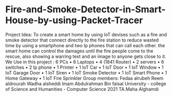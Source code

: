 # Fire-and-Smoke-Detector-in-Smart-House-by-using-Packet-Tracer
Project Idea: To create a smart home by using IoT devises such as a fire and smoke detector that connect directly to the fire station to reduce wasted time by using a smartphone and two Ip phones that can call each other. the smart home can control the damages until the fire people come to the rescue, also showing a warring text and an image to anyone gets close to it. We Use in this project :   6 PCs • 6 Laptops • 4 (1841 Router) • 2 servers • 6 switches • 2 Ip phone • 1 Printer • 1 IoT Car • 1 IoT Door • 1 IoT Window • 1 IoT Garage Door • 1 IoT Siren • 1 IoT Smoke Detector • 1 IoT Smart Phone • 1 Home Gateway • 1 IoT Fire Sprinkler  Group members: Fedaa alrubeh  Reem aldrourah  Wadha alsheddi   Imam Abdulrahman Bin faisal University - college of Science and Humanities - Computer Science   2021 TA.Maha Alghamdi
